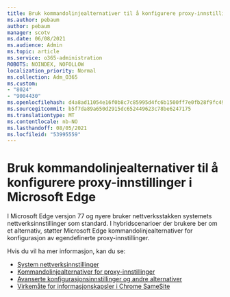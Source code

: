 ```yaml
---
title: Bruk kommandolinjealternativer til å konfigurere proxy-innstillinger i Microsoft Edge
ms.author: pebaum
author: pebaum
manager: scotv
ms.date: 06/08/2021
ms.audience: Admin
ms.topic: article
ms.service: o365-administration
ROBOTS: NOINDEX, NOFOLLOW
localization_priority: Normal
ms.collection: Adm_O365
ms.custom:
- "8024"
- "9004430"
ms.openlocfilehash: d4a8ad11054e16f0b8c7c85995d4fc6b1500ff7e0fb28f9fc495b7cff07dbb2e
ms.sourcegitcommit: b5f7da89a650d2915dc652449623c78be6247175
ms.translationtype: MT
ms.contentlocale: nb-NO
ms.lasthandoff: 08/05/2021
ms.locfileid: "53995559"
---
```

# <a name="use-command-line-options-to-configure-proxy-settings-in-microsoft-edge"></a>Bruk kommandolinjealternativer til å konfigurere proxy-innstillinger i Microsoft Edge

I Microsoft Edge versjon 77 og nyere bruker nettverksstakken systemets nettverksinnstillinger som standard. I hybridscenarioer der brukere ber om et alternativ, støtter Microsoft Edge kommandolinjealternativer for konfigurasjon av egendefinerte proxy-innstillinger. 

Hvis du vil ha mer informasjon, kan du se:

- [System nettverksinnstillinger](/deployedge/edge-learnmore-cmdline-options-proxy-settings#system-network-settings)
- [Kommandolinjealternativer for proxy-innstillinger](/deployedge/edge-learnmore-cmdline-options-proxy-settings#system-network-settings)
- [Avanserte konfigurasjonsinnstillinger og andre alternativer](https://go.microsoft.com/fwlink/?linkid=2134293)
- [Virkemåte for informasjonskapsler i Chrome SameSite](/office365/troubleshoot/miscellaneous/chrome-behavior-affects-applications)